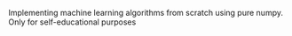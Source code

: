 Implementing machine learning algorithms from scratch using pure numpy.  
Only for self-educational purposes